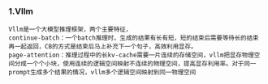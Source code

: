 ### 1.Vllm
    Vllm是一个大模型推理框架，两个主要特征，
    continue-batch：一个batch推理时，生成的结果有长有短，短的结束后需要等待长的结束再一起返回，CB的方式是结束后马上补充下一个句子，高效利用显存。
    page-attention：推理过程中的长kv-cache需要一片连续的存储空间，vllm把显存物理空间分成一个个小块，使用连续的逻辑空间映射不连续的物理空间，提高显存利用率。对于同一prompt生成多个结果的情况，vllm多个逻辑空间映射到同一物理空间
